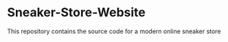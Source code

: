 # Sneaker-Store-Website
This repository contains the source code for a modern online sneaker store 
